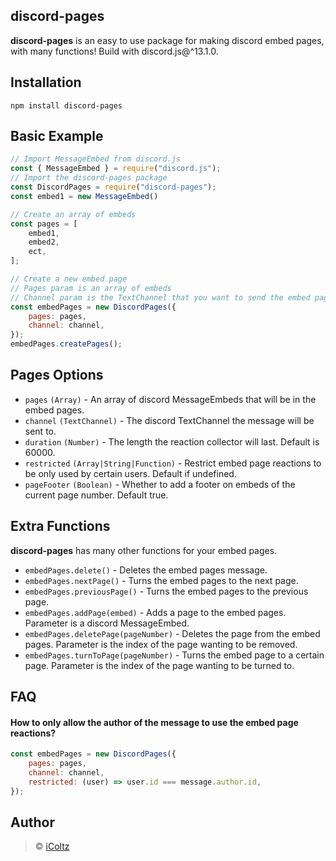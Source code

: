 ## discord-pages
**discord-pages** is an easy to use package for making discord embed pages, with many functions!
Build with discord.js@^13.1.0.
## Installation
```
npm install discord-pages
```
## Basic Example
```js
// Import MessageEmbed from discord.js
const { MessageEmbed } = require("discord.js");
// Import the discord-pages package
const DiscordPages = require("discord-pages");
const embed1 = new MessageEmbed()

// Create an array of embeds
const pages = [
	embed1,
	embed2,
	ect,
];

// Create a new embed page
// Pages param is an array of embeds
// Channel param is the TextChannel that you want to send the embed pages
const embedPages = new DiscordPages({ 
	pages: pages, 
	channel: channel, 
});
embedPages.createPages();
```
## Pages Options
- `pages` `(Array)` - An array of discord MessageEmbeds that will be in the embed pages.
- `channel` `(TextChannel)` - The discord TextChannel the message will be sent to.
- `duration` `(Number)` - The length the reaction collector will last. Default is 60000.
- `restricted` `(Array|String|Function)` - Restrict embed page reactions to be only used by certain users. Default if undefined.
- `pageFooter` `(Boolean)` - Whether to add a footer on embeds of the current page number. Default true.
## Extra Functions
**discord-pages** has many other functions for your embed pages.
- `embedPages.delete()` - Deletes the embed pages message.
- `embedPages.nextPage()` - Turns the embed pages to the next page.
- `embedPages.previousPage()` - Turns the embed pages to the previous page.
- `embedPages.addPage(embed)` - Adds a page to the embed pages. Parameter is a discord MessageEmbed.
- `embedPages.deletePage(pageNumber)` - Deletes the page from the embed pages. Parameter is the index of the page wanting to be removed.
- `embedPages.turnToPage(pageNumber)` - Turns the embed page to a certain page. Parameter is the index of the page wanting to be turned to.

## FAQ
#### How to only allow the author of the message to use the embed page reactions?
```js
const embedPages = new DiscordPages({ 
	pages: pages, 
	channel: channel, 
	restricted: (user) => user.id === message.author.id,
});
```

## Author
> © [iColtz](https://github.com/iColtz)